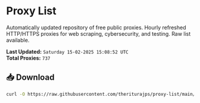 # Proxy List

Automatically updated repository of free public proxies. Hourly refreshed HTTP/HTTPS proxies for web scraping, cybersecurity, and testing. Raw list available.

**Last Updated:** `Saturday 15-02-2025 15:08:52 UTC`  
**Total Proxies:** `737`

## 📥 Download
```bash
curl -O https://raw.githubusercontent.com/theriturajps/proxy-list/main/proxies.txt
